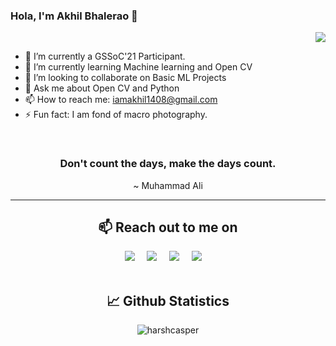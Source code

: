 ### Hola, I'm Akhil Bhalerao 👋 
<p align="right">
   <img src="https://komarev.com/ghpvc/?username=iamakkkhil&label=PROFILE+VIEWS&style=flat-square&color=blue")
</p>

<!--
**iamakkkhil/iamakkkhil** is a ✨ _special_ ✨ repository because its `README.md` (this file) appears on your GitHub profile.

Here are some ideas to get you started:
-->

- 🔭 I’m currently a GSSoC'21 Participant.
- 🌱 I’m currently learning Machine learning and Open CV
- 👯 I’m looking to collaborate on Basic ML Projects
- 💬 Ask me about Open CV and Python
- 📫 How to reach me: iamakhil1408@gmail.com
- ⚡ Fun fact: I am fond of macro photography.

<br />

<h3 align="center">Don't count the days, make the days count.</h3>
<p align="center">~ Muhammad Ali</p>
  
---

<h2 align="center">📫 Reach out to me on</h2>
<p align="center">
  <a target="_blank"href="https://www.linkedin.com/in/akhilbhalerao"><img src="https://img.shields.io/badge/linkedin-%230077B5.svg?&style=for-the-badge&logo=linkedin&logoColor=white" /></a>&nbsp;&nbsp;&nbsp;&nbsp;
  <a target="_blank"href="https://twitter.com/BhaleraoAkhil"><img src="https://img.shields.io/badge/twitter-%231DA1F2.svg?&style=for-the-badge&logo=twitter&logoColor=white" /></a>&nbsp;&nbsp;&nbsp;&nbsp;
  <a href="mailto:akhilbhalerao@gmail.com?subject=Hello%20Akhil,%20From%20Github"><img src="https://img.shields.io/badge/gmail-%23D14836.svg?&style=for-the-badge&logo=gmail&logoColor=white" /></a>&nbsp;&nbsp;&nbsp;&nbsp;
  <a href="https://www.instagram.com/iamakkkhil/"><img src="https://img.shields.io/badge/instagram-%23D14836.svg?&style=for-the-badge&logo=instagram&logoColor=pink" /></a>&nbsp;&nbsp;&nbsp;&nbsp;
<!--   <a href="https://www.iamakkkhil.github.io/"><img src="https://img.shields.io/static/v1?label=AB&message=Portfolio&color=green" /></a>&nbsp;&nbsp;&nbsp;&nbsp;
</p> -->

<br /> 
<br />


<h2 align="center">📈 Github Statistics </h2>
<p align="center">
<img src="https://github-readme-stats.vercel.app/api?username=iamakkkhil&show_icons=true&theme=dark" alt="harshcasper" />
</p>
